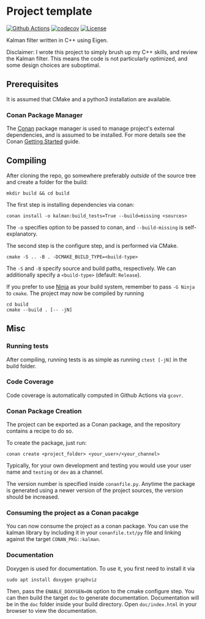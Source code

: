# Project template

[![Github Actions](https://github.com/francescoseccamonte/kalman/actions/workflows/build.yml/badge.svg)](https://github.com/francescoseccamonte/kalman/actions/workflows/build.yml) [![codecov](https://codecov.io/gh/francescoseccamonte/kalman/branch/main/graph/badge.svg?token=ayRENb8Avd)](https://codecov.io/gh/francescoseccamonte/kalman) [![License](https://img.shields.io/badge/License-Apache%202.0-blue.svg)](https://opensource.org/licenses/Apache-2.0)

Kalman filter written in C++ using Eigen.

Disclaimer: I wrote this project to simply brush up my C++ skills, and review the Kalman filter.
This means the code is not particularly optimized, and some design choices are suboptimal.

## Prerequisites

It is assumed that CMake and a python3 installation are available.

### Conan Package Manager

The [Conan](https://conan.io) package manager is used to manage project's external
dependencies, and is assumed to be installed.
For more details see the Conan [Getting Started](https://docs.conan.io/en/latest/getting_started.html) guide.

## Compiling

After cloning the repo, go somewhere preferably _outside_ of the source tree and create a folder for the build:

```
mkdir build && cd build
```

The first step is installing dependencies via conan:

```
conan install -o kalman:build_tests=True --build=missing <sources>
```
The `-o` specifies option to be passed to conan, and `--build-missing` is self-explanatory.

The second step is the configure step, and is performed via CMake.

```
cmake -S .. -B . -DCMAKE_BUILD_TYPE=<build-type>
```
The `-S` and `-B` specify source and build paths, respectively.
We can additionally specify a `<build-type>` (default: `Release`).

If you prefer to use [Ninja](https://ninja-build.org/) as your build system,
remember to pass `-G Ninja` to `cmake`.  The project may now be compiled by running
```
cd build
cmake --build . [-- -jN]
```


## Misc

### Running tests

After compiling, running tests is as simple as running `ctest [-jN]` in the build folder.

### Code Coverage

Code coverage is automatically computed in Github Actions via `gcovr`.

### Conan Package Creation

The project can be exported as a Conan package, and the repository contains
a recipe to do so.

To create the package, just run:

```
conan create <project_folder> <your_user>/<your_channel>
```

Typically, for your own development and testing you would use your user name
and `testing` or `dev` as a channel.

The version number is specified inside `conanfile.py`. Anytime the package is
generated using a newer version of the project sources, the version should
be increased.

### Consuming the project as a Conan pacakge

You can now consume the project as a conan package. You can use the kalman library by including
it in your `conanfile.txt/py` file and linking against the target `CONAN_PKG::kalman`.

### Documentation
Doxygen is used for documentation. To use it, you first need to install it via
```
sudo apt install doxygen graphviz
```

Then, pass the `ENABLE_DOXYGEN=ON` option to the cmake configure step. You can then build the target `doc` to generate documentation.
Documentation will be in the `doc` folder inside your build directory. Open `doc/index.html` in your browser to view the documentation.
